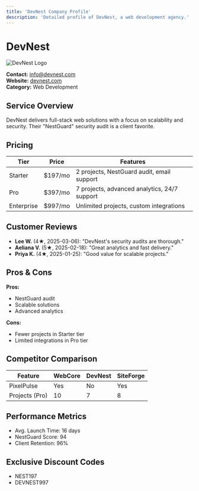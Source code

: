 ```yaml
---
title: 'DevNest Company Profile'
description: 'Detailed profile of DevNest, a web development agency.'
---
```


# DevNest

![DevNest Logo](https://placehold.co/80x80/43a047/fff?text=DN)

**Contact:** info@devnest.com  
**Website:** [devnest.com](#)  
**Category:** Web Development

## Service Overview

DevNest delivers full-stack web solutions with a focus on scalability
and security. Their "NestGuard" security audit is a client favorite.

## Pricing

| Tier       | Price   | Features                                     |
| ---------- | ------- | -------------------------------------------- |
| Starter    | $197/mo | 2 projects, NestGuard audit, email support   |
| Pro        | $397/mo | 7 projects, advanced analytics, 24/7 support |
| Enterprise | $997/mo | Unlimited projects, custom integrations      |

## Customer Reviews

- **Lee W.** (4★, 2025-03-06): "DevNest's security audits are
  thorough."
- **Aeliana V.** (5★, 2025-02-18): "Great analytics and fast
  delivery."
- **Priya K.** (4★, 2025-01-25): "Good value for scalable projects."

## Pros & Cons

**Pros:**

- NestGuard audit
- Scalable solutions
- Advanced analytics

**Cons:**

- Fewer projects in Starter tier
- Limited integrations in Pro tier

## Competitor Comparison

| Feature        | WebCore | DevNest | SiteForge |
| -------------- | ------- | ------- | --------- |
| PixelPulse     | Yes     | No      | Yes       |
| Projects (Pro) | 10      | 7       | 8         |

## Performance Metrics

- Avg. Launch Time: 16 days
- NestGuard Score: 94
- Client Retention: 96%

## Exclusive Discount Codes

- NEST197
- DEVNEST997
